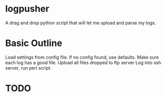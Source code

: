 logpusher
=========

A drag and drop python script that will let me upload and parse my logs.

# Basic Outline

Load settings from config file.  If no config found, use defaults.
Make sure each log has a good file.
Upload all files dropped to ftp server
Log into ssh server, run perl script.



# TODO
